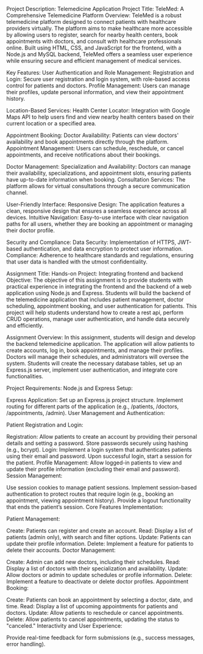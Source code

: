 Project Description: Telemedicine Application
Project Title: TeleMed: A Comprehensive Telemedicine Platform
Overview: TeleMed is a robust telemedicine platform designed to connect patients with healthcare providers virtually. The platform aims to make healthcare more accessible by allowing users to register, search for nearby health centers, book appointments with doctors, and consult with healthcare professionals online. Built using HTML, CSS, and JavaScript for the frontend, with a Node.js and MySQL backend, TeleMed offers a seamless user experience while ensuring secure and efficient management of medical services.

Key Features:
User Authentication and Role Management:
Registration and Login: Secure user registration and login system, with role-based access control for patients and doctors. Profile Management: Users can manage their profiles, update personal information, and view their appointment history.

Location-Based Services:
Health Center Locator: Integration with Google Maps API to help users find and view nearby health centers based on their current location or a specified area.

Appointment Booking:
Doctor Availability: Patients can view doctors' availability and book appointments directly through the platform. Appointment Management: Users can schedule, reschedule, or cancel appointments, and receive notifications about their bookings.

Doctor Management:
Specialization and Availability: Doctors can manage their availability, specializations, and appointment slots, ensuring patients have up-to-date information when booking. Consultation Services: The platform allows for virtual consultations through a secure communication channel.

User-Friendly Interface:
Responsive Design: The application features a clean, responsive design that ensures a seamless experience across all devices. Intuitive Navigation: Easy-to-use interface with clear navigation paths for all users, whether they are booking an appointment or managing their doctor profile.

Security and Compliance:
Data Security: Implementation of HTTPS, JWT-based authentication, and data encryption to protect user information. Compliance: Adherence to healthcare standards and regulations, ensuring that user data is handled with the utmost confidentiality.

Assignment Title: Hands-on Project: Integrating frontend and backend
Objective:
The objective of this assignment is to provide students with practical experience in integrating the frontend and the backend of a web application using Node.js and Express. Students will build the backend of the telemedicine application that includes patient management, doctor scheduling, appointment booking, and user authentication for patients. This project will help students understand how to create a rest api, perform CRUD operations, manage user authentication, and handle data securely and efficiently.

Assignment Overview:
In this assignment, students will design and develop the backend telemedicine application. The application will allow patients to create accounts, log in, book appointments, and manage their profiles. Doctors will manage their schedules, and administrators will oversee the system. Students will create the necessary database tables, set up an Express.js server, implement user authentication, and integrate core functionalities.

Project Requirements:
Node.js and Express Setup:

Express Application:
Set up an Express.js project structure.
Implement routing for different parts of the application (e.g., /patients, /doctors, /appointments, /admin).
User Management and Authentication:

Patient Registration and Login:

Registration: Allow patients to create an account by providing their personal details and setting a password. Store passwords securely using hashing (e.g., bcrypt).
Login: Implement a login system that authenticates patients using their email and password. Upon successful login, start a session for the patient.
Profile Management: Allow logged-in patients to view and update their profile information (excluding their email and password).
Session Management:

Use session cookies to manage patient sessions.
Implement session-based authentication to protect routes that require login (e.g., booking an appointment, viewing appointment history).
Provide a logout functionality that ends the patient’s session.
Core Features Implementation:

Patient Management:

Create: Patients can register and create an account.
Read: Display a list of patients (admin only), with search and filter options.
Update: Patients can update their profile information.
Delete: Implement a feature for patients to delete their accounts.
Doctor Management:

Create: Admin can add new doctors, including their schedules.
Read: Display a list of doctors with their specialization and availability.
Update: Allow doctors or admin to update schedules or profile information.
Delete: Implement a feature to deactivate or delete doctor profiles.
Appointment Booking:

Create: Patients can book an appointment by selecting a doctor, date, and time.
Read: Display a list of upcoming appointments for patients and doctors.
Update: Allow patients to reschedule or cancel appointments.
Delete: Allow patients to cancel appointments, updating the status to "canceled."
Interactivity and User Experience:

Provide real-time feedback for form submissions (e.g., success messages, error handling).
